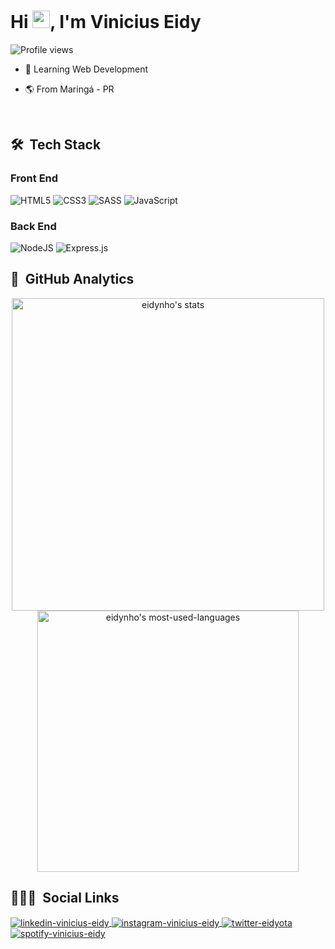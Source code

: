 <h1 align="left">Hi <img src="https://raw.githubusercontent.com/kaueMarques/kaueMarques/master/hi.gif" width="28px">, I'm Vinicius Eidy</h1>
<p align="left"> <img src="https://komarev.com/ghpvc/?username=eidynho&color=blueviolet&label=Profile+views&style=for-the-badge" alt="Profile views" /> </p>

- 🧠 Learning Web Development

- 🌎 From Maringá - PR

<br>

## 🛠&nbsp; Tech Stack

### Front End
![HTML5](https://img.shields.io/badge/html5-%23E34F26.svg?style=for-the-badge&logo=html5&logoColor=white)
![CSS3](https://img.shields.io/badge/css3-%231572B6.svg?style=for-the-badge&logo=css3&logoColor=white)
![SASS](https://img.shields.io/badge/SASS-hotpink.svg?style=for-the-badge&logo=SASS&logoColor=white)
![JavaScript](https://img.shields.io/badge/javascript-%23323330.svg?style=for-the-badge&logo=javascript&logoColor=%23F7DF1E)

### Back End

![NodeJS](https://img.shields.io/badge/node.js-6DA55F?style=for-the-badge&logo=node.js&logoColor=white)
![Express.js](https://img.shields.io/badge/express.js-%23404d59.svg?style=for-the-badge&logo=express&logoColor=%2361DAFB)

## 👾&nbsp; GitHub Analytics

<p align="center">
<img width="500em" src="https://github-readme-stats.vercel.app/api?username=eidynho&show_icons=true&theme=tokyonight" alt="eidynho's stats"/>
<img width="418em" src="https://github-readme-stats.vercel.app/api/top-langs/?username=eidynho&layout=compact&theme=tokyonight" alt="eidynho's most-used-languages"/>
</p>

## 👨🏽‍🦲&nbsp; Social Links

<a href="https://www.linkedin.com/in/vinicius-eidy-okuda-309540185/" target="_blank">
  <img align="center" src="https://img.shields.io/badge/linkedin-%230077B5.svg?style=for-the-badge&logo=linkedin&logoColor=white" alt="linkedin-vinicius-eidy"/>
</a>

<a href="https://instagram.com/vinicius.eidy" target="_blank">
 <img align="center" src="https://img.shields.io/badge/vinicius.eidy-%23E4405F.svg?style=for-the-badge&logo=Instagram&logoColor=white" alt="instagram-vinicius-eidy"/>
</a>

<a href="https://twitter.com/eidyota" target="_blank">
  <img align="center" src="https://img.shields.io/badge/eidyota-%231DA1F2.svg?style=for-the-badge&logo=Twitter&logoColor=white" alt="twitter-eidyota"/>  
</a>

<a href="https://open.spotify.com/user/t3yvatztg5ylm72v064eyjpfq?si=bd13885926044682" target="_blank">
 <img align="center" src="https://img.shields.io/badge/eidy-1ED760?style=for-the-badge&logo=spotify&logoColor=white" alt="spotify-vinicius-eidy"/>
</a>
